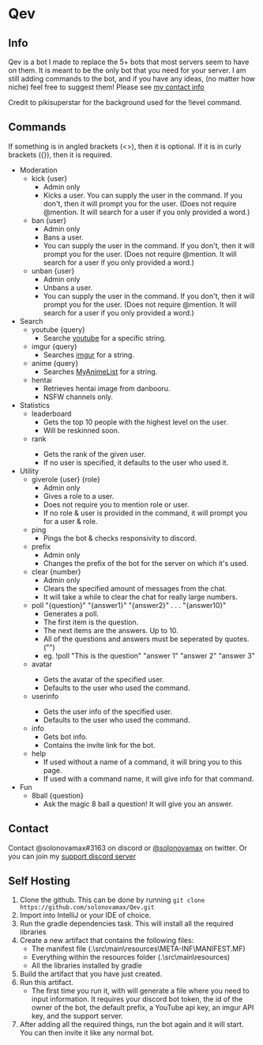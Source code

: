 # Qev

## Info

Qev is a bot I made to replace the 5+ bots that most servers seem to have on them. It is meant to be the only bot that you need for your server. I am still adding commands to the bot, and if you have any ideas, (no matter how niche) feel free to suggest them! Please see [my contact info](#contact)

Credit to pikisuperstar for the background used for the !level command.

## Commands

If something is in angled brackets (<>), then it is optional. If it is in curly brackets ({}), then it is required.

* Moderation
  * kick {user}
    - Admin only
    - Kicks a user. You can supply the user in the command. If you don't, then it will prompt you for the user. (Does not require @mention. It will search for a user if you only provided a word.)
  * ban {user}
    - Admin only
    - Bans a user.
    - You can supply the user in the command. If you don't, then it will prompt you for the user. (Does not require @mention. It will search for a user if you only provided a word.)
  * unban {user}
    - Admin only
    - Unbans a user.
    - You can supply the user in the command. If you don't, then it will prompt you for the user. (Does not require @mention. It will search for a user if you only provided a word.)
* Search
  * youtube {query}
    - Searche [youtube](https://youtube.com) for a specific string.
  * imgur {query}
    - Searches [imgur](https://imgur.com) for a string.
  * anime {query}
    - Searches [MyAnimeList](https://myanimelist.net) for a string.
  * hentai
    - Retrieves hentai image from danbooru.
    - NSFW channels only.
* Statistics
  * leaderboard
    - Gets the top 10 people with the highest level on the user.
    - Will be reskinned soon.
  * rank <user>
    - Gets the rank of the given user.
    - If no user is specified, it defaults to the user who used it.
* Utility
  * giverole {user} {role}
    - Admin only
    - Gives a role to a user.
    - Does not require you to mention role or user.
    - If no role & user is provided in the command, it will prompt you for a user & role.
  * ping
    - Pings the bot & checks responsivity to discord.
  * prefix
    - Admin only
    - Changes the prefix of the bot for the server on which it's used.
  * clear {number}
    - Admin only
    - Clears the specified amount of messages from the chat.
    - It will take a while to clear the chat for really large numbers.
  * poll "{question}" "{answer1}" "{answer2}" . . . "{answer10}"
    - Generates a poll.
    - The first item is the question.
    - The next items are the answers. Up to 10.
    - All of the questions and answers must be seperated by quotes. ("")
    - eg. !poll "This is the question" "answer 1" "answer 2" "answer 3"
  * avatar <user>
    - Gets the avatar of the specified user.
    - Defaults to the user who used the command.
  * userinfo <user>
    - Gets the user info of the specified user.
    - Defaults to the user who used the command.
  * info
    - Gets bot info.
    - Contains the invite link for the bot.
  * help <command>
    - If used without a name of a command, it will bring you to this page.
    - If used with a command name, it will give info for that command.
* Fun
  * 8ball {question}
    - Ask the magic 8 ball a question! It will give you an answer.

## Contact
Contact @solonovamax#3163 on discord or [@solonovamax](https://twitter.com/solonovamax) on twitter. Or you can join my [support discord server](https://discord.gg/YFSQ4cF)


## Self Hosting
1. Clone the github. This can be done by running `git clone https://github.com/solonovamax/Qev.git`
2. Import into IntelliJ or your IDE of choice.
3. Run the gradle dependencies task. This will install all the required libraries
4. Create a new artifact that contains the following files:
    - The manifest file (.\src\main\resources\META-INF\MANIFEST.MF)
    - Everything within the resources folder (.\src\main\resources)
    - All the libraries installed by gradle
5. Build the artifact that you have just created.
6. Run this artifact.
    - The first time you run it, with will generate a file where you need to input information. It requires your discord bot token, the id of the owner of the bot, the default prefix, a YouTube api key, an imgur API key, and the support server.
7. After adding all the required things, run the bot again and it will start. You can then invite it like any normal bot.